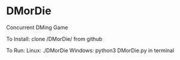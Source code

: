 # DMorDie
Concurrent DMing Game

To Install:
	clone /DMorDie/ from github

To Run:
Linux:
	./DMorDie
Windows:
	python3 DMorDie.py
in terminal
